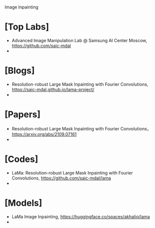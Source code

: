 Image Inpainting

# [Top Labs]
+ Advanced Image Manipulation Lab @ Samsung AI Center Moscow, https://github.com/saic-mdal
+ 

# [Blogs]
+ Resolution-robust Large Mask Inpainting with Fourier Convolutions, https://saic-mdal.github.io/lama-project/
+ 

# [Papers]
+ Resolution-robust Large Mask Inpainting with Fourier Convolutions， https://arxiv.org/abs/2109.07161
+ 

# [Codes]
+ LaMa: Resolution-robust Large Mask Inpainting with Fourier Convolutions, https://github.com/saic-mdal/lama
+ 

# [Models]
+ LaMa Image Inpainting, https://huggingface.co/spaces/akhaliq/lama
+ 
